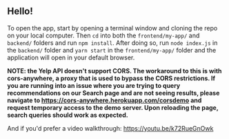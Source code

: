 ## Hello!

To open the app, start by opening a terminal window and cloning the repo on your local computer. Then `cd` into both the `frontend/my-app/` and `backend/` folders and run `npm install`. After doing so, run `node index.js` in the `backend/` folder and `yarn start` in the `frontend/my-app/` folder and the application will open in your default browser. 

**NOTE: the Yelp API doesn't support CORS. The workaround to this is with cors-anywhere, a proxy that is used to bypass the CORS restrictions. If you are running into an issue where you are trying to query recommendations on our Search page and are not seeing results, please navigate to https://cors-anywhere.herokuapp.com/corsdemo and request temporary access to the demo server. Upon reloading the page, search queries should work as expected.**

And if you'd prefer a video walkthrough: https://youtu.be/k72RueGnOwk
